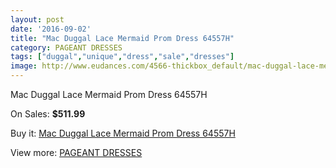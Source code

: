```yaml
---
layout: post
date: '2016-09-02'
title: "Mac Duggal Lace Mermaid Prom Dress 64557H"
category: PAGEANT DRESSES
tags: ["duggal","unique","dress","sale","dresses"]
image: http://www.eudances.com/4566-thickbox_default/mac-duggal-lace-mermaid-prom-dress-64557h.jpg
---
```

Mac Duggal Lace Mermaid Prom Dress 64557H

On Sales: **$511.99**
<a href="https://www.eudances.com/en/pageant-dresses/1529-mac-duggal-lace-mermaid-prom-dress-64557h.html"><amp-img layout="responsive" width="600" height="600" src="//www.eudances.com/4566-thickbox_default/mac-duggal-lace-mermaid-prom-dress-64557h.jpg" alt="Mac Duggal Lace Mermaid Prom Dress 64557H 0" /></a>
<a href="https://www.eudances.com/en/pageant-dresses/1529-mac-duggal-lace-mermaid-prom-dress-64557h.html"><amp-img layout="responsive" width="600" height="600" src="//www.eudances.com/4567-thickbox_default/mac-duggal-lace-mermaid-prom-dress-64557h.jpg" alt="Mac Duggal Lace Mermaid Prom Dress 64557H 1" /></a>

Buy it: [Mac Duggal Lace Mermaid Prom Dress 64557H](https://www.eudances.com/en/pageant-dresses/1529-mac-duggal-lace-mermaid-prom-dress-64557h.html "Mac Duggal Lace Mermaid Prom Dress 64557H")

View more: [PAGEANT DRESSES](https://www.eudances.com/en/16-pageant-dresses "PAGEANT DRESSES")